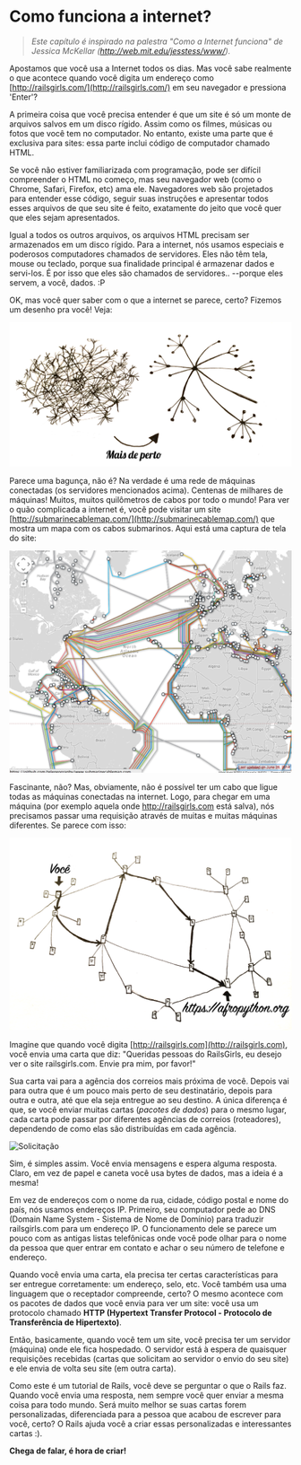 # Como funciona a internet?

> _Este capítulo é inspirado na palestra "Como a Internet funciona" de Jessica McKellar (http://web.mit.edu/jesstess/www/)._

Apostamos que você usa a Internet todos os dias. Mas você sabe realmente o que acontece quando você digita um endereço como [http://railsgirls.com/](http://railsgirls.com/) em seu navegador e pressiona 'Enter'?


A primeira coisa que você precisa entender é que um site é só um monte de arquivos salvos em um disco rígido. Assim como os filmes, músicas ou fotos que você tem no computador. No entanto, existe uma parte que é exclusiva para sites: essa parte inclui código de computador chamado HTML.

Se você não estiver familiarizada com programação, pode ser difícil compreender o HTML no começo, mas seu navegador web (como o Chrome, Safari, Firefox, etc) ama ele. Navegadores web são projetados para entender esse código, seguir suas instruções e apresentar todos esses arquivos de que seu site é feito, exatamente do jeito que você quer que eles sejam apresentados.

Igual a todos os outros arquivos, os arquivos HTML precisam ser armazenados em um disco rígido. Para a internet, nós usamos especiais e poderosos computadores chamados de servidores. Eles não têm tela, mouse ou teclado, porque sua finalidade principal é armazenar dados e servi-los. É por isso que eles são chamados de servidores.. --porque eles servem, a você, dados. :P

OK, mas você quer saber com o que a internet se parece, certo?
Fizemos um desenho pra você! Veja:

![Internet](../images/internet/internet.png)

Parece uma bagunça, não é? Na verdade é uma rede de máquinas conectadas (os servidores mencionados acima). Centenas de milhares de máquinas! Muitos, muitos quilômetros de cabos por todo o mundo! Para ver o quão complicada a internet é, você pode visitar um site [http://submarinecablemap.com/](http://submarinecablemap.com/) que mostra um mapa com os cabos submarinos. Aqui está uma captura de tela do site:

![Cabos submarinos](../images/internet/internet_conexoes.png)

Fascinante, não? Mas, obviamente, não é possível ter um cabo que ligue todas as máquinas conectadas na internet. Logo, para chegar em uma máquina (por exemplo aquela onde http://railsgirls.com está salva), nós precisamos passar uma requisição através de muitas e muitas máquinas diferentes.
Se parece com isso:

![Requisições](../images/internet/pacotes.png)

Imagine que quando você digita [http://railsgirls.com](http://railsgirls.com), você envia uma carta que diz: "Queridas pessoas do RailsGirls, eu desejo ver o site railsgirls.com. Envie pra mim, por favor!"

Sua carta vai para a agência dos correios mais próxima de você. Depois vai para outra que é um pouco mais perto de seu destinatário, depois para outra e outra, até que ela seja entregue ao seu destino. A única diferença é que, se você enviar muitas cartas (*pacotes de dados*) para o mesmo lugar, cada carta pode passar por diferentes agências de correios (roteadores), dependendo de como elas são distribuídas em cada agência.

![Solicitação](../images/internet/solicitacao.ong)

Sim, é simples assim. Você envia mensagens e espera alguma resposta. Claro, em vez de papel e caneta você usa bytes de dados, mas a ideia é a mesma!

Em vez de endereços com o nome da rua, cidade, código postal e nome do país, nós usamos endereços IP. Primeiro, seu computador pede ao DNS (Domain Name System - Sistema de Nome de Domínio) para traduzir railsgirls.com para um endereço IP. O funcionamento dele se parece um pouco com as antigas listas telefônicas onde você pode olhar para o nome da pessoa que quer entrar em contato e achar o seu número de telefone e endereço.

Quando você envia uma carta, ela precisa ter certas características para ser entregue corretamente: um endereço, selo, etc. Você também usa uma linguagem que o receptador compreende, certo? O mesmo acontece com os pacotes de dados que você envia para ver um site: você usa um protocolo chamado **HTTP (Hypertext Transfer Protocol - Protocolo de Transferência de Hipertexto)**.

Então, basicamente, quando você tem um site, você precisa ter um servidor (máquina) onde ele fica hospedado. O servidor está à espera de quaisquer requisições recebidas (cartas que solicitam ao servidor o envio do seu site) e ele envia de volta seu site (em outra carta).

Como este é um tutorial de Rails, você deve se perguntar o que o Rails faz. Quando você envia uma resposta, nem sempre você quer enviar a mesma coisa para todo mundo. Será muito melhor se suas cartas forem personalizadas, diferenciada para a pessoa que acabou de escrever para você, certo? O Rails ajuda você a criar essas personalizadas e interessantes cartas :).

**Chega de falar, é hora de criar!**
